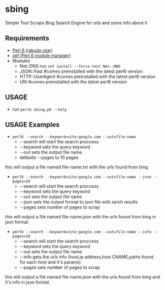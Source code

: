 # sbing
Simple Tool Scraps Bing Search Engine for urls and some info about it
## Requirements
  * [Perl 6 (rakudo-star)](https://rakudo.org/files)
  * [zef (Perl 6 module manager)](https://github.com/ugexe/zef) 
  * Modules
    * Net::DNS run `zef install --force-test Net::DNS`
    * JSON::Fast #comes preinstalled with the latest perl6 version
    * HTTP::UserAgent #comes preinstalled with the latest perl6 version
    * URI #comes preinstalled with the latest perl6 version
## USAGE
 * run `perl6 sbing.p6 --help`
## USAGE Examples
  * `perl6 --search --keyword=site:google.com --out=file-name`
    * --search will start the search proccess
    * --keyword sets the query keyword
    * --out sets the output file name
    * defaults --pages to 10 pages
    
this will output a file named file-name.txt with the urls found from bing

  * `perl6 --search --keyword=site:google.com --out=file-name --json --pages=20`
    * --search will start the search proccess
    * --keyword sets the query keyword
    * --out sets the output file name
    * --json sets the output format to json file with sarch results
    * --pages sets number of pages to scrap
    
this will output a file named file-name.json with the urls found from bing in json format

  * `perl6 --search --keyword=site:google.com --out=file-name --info --pages=20`
    * --search will start the search proccess
    * --keyword sets the query keyword
    * --out sets the output file name
    * --info gets the urls info (host,ip address,host CNAME,paths found for each host and it's params)
    * --pages sets number of pages to scrap
    
this will output a file named file-name.json with the urls found from bing and it's info in json format
